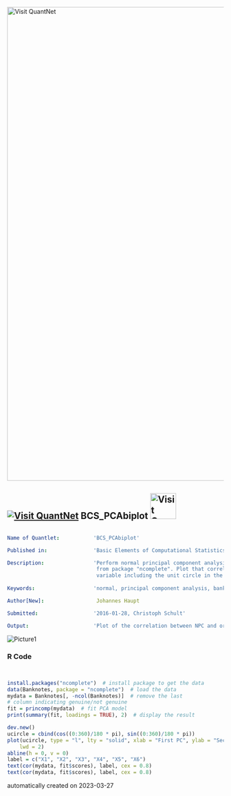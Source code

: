 [<img src="https://github.com/QuantLet/Styleguide-and-FAQ/blob/master/pictures/banner.png" width="1100" alt="Visit QuantNet">](http://quantlet.de/)

## [<img src="https://github.com/QuantLet/Styleguide-and-FAQ/blob/master/pictures/qloqo.png" alt="Visit QuantNet">](http://quantlet.de/) **BCS_PCAbiplot** [<img src="https://github.com/QuantLet/Styleguide-and-FAQ/blob/master/pictures/QN2.png" width="60" alt="Visit QuantNet 2.0">](http://quantlet.de/)

```yaml

Name of Quantlet:           'BCS_PCAbiplot'

Published in:               'Basic Elements of Computational Statistics'

Description:                'Perform normal principal component analysis (PCA) on the data "banknotes"
                             from package "ncomplete". Plot that correlation of the NPCs and the originial
                             variable including the unit circle in the plot for reference.'
              
Keywords:                   'normal, principal component analysis, banknotes, correlation, plot'

Author[New]:                 Johannes Haupt

Submitted:                  '2016-01-28, Christoph Schult'

Output:                     'Plot of the correlation between NPC and original variable on a unit circle.'


```

![Picture1](BCS_PCAbiplot.png)

### R Code
```r


install.packages("ncomplete")  # install package to get the data
data(Banknotes, package = "ncomplete")  # load the data
mydata = Banknotes[, -ncol(Banknotes)]  # remove the last
# column indicating genuine/not genuine
fit = princomp(mydata)  # fit PCA model
print(summary(fit, loadings = TRUE), 2)  # display the result

dev.new()
ucircle = cbind(cos((0:360)/180 * pi), sin((0:360)/180 * pi))
plot(ucircle, type = "l", lty = "solid", xlab = "First PC", ylab = "Second PC", cex.lab = 0.8, cex.axis = 0.8, cex.main = 0.8, 
    lwd = 2)
abline(h = 0, v = 0)
label = c("X1", "X2", "X3", "X4", "X5", "X6")
text(cor(mydata, fit$scores), label, cex = 0.8)
text(cor(mydata, fit$scores), label, cex = 0.8)
```

automatically created on 2023-03-27